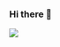 ### Hi there 👋


<a href="https://github.com/devxb/gitanimals">
  <img src="https://render.gitanimals.org/farms/snurf198"/>
</a>
<!--
**snurf198/snurf198** is a ✨ _special_ ✨ repository because its `README.md` (this file) appears on your GitHub profile.

Here are some ideas to get you started:

- 🔭 I’m currently working on ...
- 🌱 I’m currently learning ...
- 👯 I’m looking to collaborate on ...
- 🤔 I’m looking for help with ...
- 💬 Ask me about ...
- 📫 How to reach me: ...
- 😄 Pronouns: ...
- ⚡ Fun fact: ...
-->
